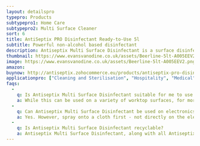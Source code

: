 ```yaml
---
layout: detailspro
typepro: Products
subtypepro1: Home Care
subtypepro2: Multi Surface Cleaner
sort: 6
title: AntiSeptix PRO Disinfectant Ready-to-Use 5l
subtitle: Powerful non-alcohol based disinfectant
description: Antiseptix Multi Surface Disinfectant is a surface disinfectant spray that kills 99.9% of bacteria, fungus and viruses, including E.coli, salmonella, coronavirus, poliovirus, norovirus and flu. Antiseptix Multi Surface Disinfectant is a chemical free, ZERO alcohol, non-toxic, fragrance-free disinfectant that has odour eliminating properties, as well as being harmless to the skin.
thumbnail: https://www.evansvanodine.co.uk/assets/Beerline-5lt-A005EEV2.png
image: https://www.evansvanodine.co.uk/assets/Beerline-5lt-A005EEV2.png
amazon: 
buynow: http://antiseptix.zohocommerce.eu/products/antiseptix-pro-disinfectant-ready-to-use-5l/354940000000048172
applicationpro: ["Cleaning and Sterilisation", "Hospitality", "Medical", "Automotive","Public Transportation", "Logistics", "Deodorising", "Water Treatment", "Sports", "Laundry and Surface Cleaners", "Swimming Pools", "Pharmaceuticals", "Oil & Gas", "Hot and Chilled Water Systems"]
faqs:
  -
    q: Is Antiseptix Multi Surface Disinfectant suitable for me to use on my worktop?
    a: While this can be used on a variety of worktop surfaces, for more detail, refer to the product use on the product label on the bottle.
  -
    q: Can Antiseptix Multi Surface Disinfectant be used on electronics?
    a: Yes. However, spray onto a cloth first - not directly on the electronic device - before wiping.
  -
    q: Is Antiseptix Multi Surface Disinfectant recyclable?
    a: Antiseptix Multi Surface Disinfectant, along with all Antiseptix products are recyclable. We urge our customers to tear off the label of the Antiseptix Multi Surface Disinfectant  bottle using the perforated peal. All components can we be recycled. A thank you in advanced for helping us recycle and save the environment.
---
```

